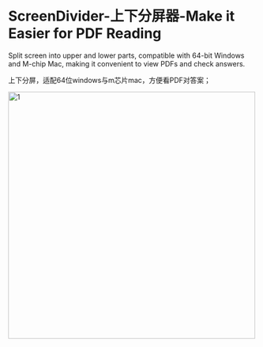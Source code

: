 # ScreenDivider-上下分屏器-Make it Easier for PDF Reading

Split screen into upper and lower parts, compatible with 64-bit Windows and M-chip Mac, making it convenient to view PDFs and check answers.

上下分屏，适配64位windows与m芯片mac，方便看PDF对答案；

<img src="https://github.com/user-attachments/assets/b4f4e62e-a50d-48ae-b5e0-a186720fd503" alt="1" width="500">
